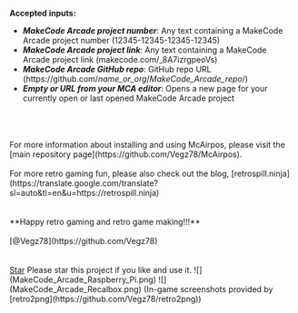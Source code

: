 
**Accepted inputs:**
- _**MakeCode Arcade project number**_: Any text containing a MakeCode Arcade project number (12345-12345-12345-12345)
- _**MakeCode Arcade project link**_: Any text containing a MakeCode Arcade project link (makecode.com/_8A7izrgpeoVs)
- _**MakeCode Arcade GitHub repo**_: GitHub repo URL (https:<span>//</span>github<span>.</span>com/_name_or_org_/_MakeCode_Arcade_repo_/)
- _**Empty or URL from your MCA editor**_: Opens a new page for your currently open or last opened MakeCode Arcade project 
<br>
<br>
<br>
For more information about installing and using McAirpos, please visit the [main repository page](https://github.com/Vegz78/McAirpos).
<br>
<br>
For more retro gaming fun, please also check out the blog, [retrospill.ninja](https://translate.google.com/translate?sl=auto&tl=en&u=https://retrospill.ninja)
<br>
<br>
<br>
**Happy retro gaming and retro game making!!!**<br><br>
[@Vegz78](https://github.com/Vegz78)<br>
<br>
<br>
<a class="github-button" href="https://github.com/Vegz78/McAirpos" data-color-scheme="no-preference: dark; light: light; dark: dark;" data-icon="octicon-star" data-show-count="true" aria-
label="Star Vegz78/McAirpos on GitHub">Star</a> Please star this project if you like and use it.
![](MakeCode_Arcade_Raspberry_Pi.png)
![](MakeCode_Arcade_Recalbox.png)
(In-game screenshots provided by [retro2png](https://github.com/Vegz78/retro2png))

